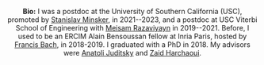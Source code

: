 <p align="center">
<b>Bio:</b>  I was a postdoc at the University of Southern California (USC), promoted by <a href="https://stasminsker.github.io/">Stanislav Minsker</a>, in 2021--2023, and a postdoc at USC Viterbi School of Engineering with <a href="https://sites.usc.edu/razaviyayn/research/">Meisam Razaviyayn</a> in 2019--2021.  
Before, I used to be an ERCIM Alain Bensoussan fellow at Inria Paris, hosted by <a href="https://www.di.ens.fr/~fbach/">Francis Bach</a>, in 2018-2019.      
I graduated with a PhD in 2018. My advisors were <a href="https://ljk.imag.fr/membres/Anatoli.Iouditski/">Anatoli Juditsky</a> and <a href="http://faculty.washington.edu/zaid/index.html">Zaid Harchaoui</a>. 
</p>